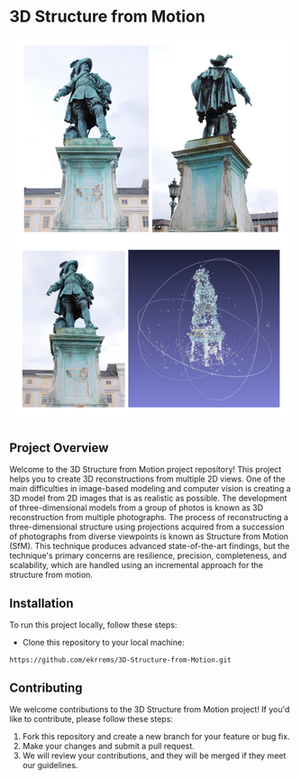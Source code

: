 # 3D Structure from Motion

![Sample Image](https://github.com/ekrrems/3D-Structure-from-Motion/blob/main/images/Gustav-Without-BundleAdjustment.png)

## Project Overview

Welcome to the 3D Structure from Motion project repository! This project helps you to create 3D reconstructions from multiple 2D views. One of the main difficulties in image-based modeling and computer vision is creating a 3D model from 2D images that is as realistic as possible. The development of three-dimensional models from a group of photos is known as 3D reconstruction from multiple photographs.
The process of reconstructing a three-dimensional structure using projections acquired from a succession of photographs from diverse viewpoints is known as Structure from Motion (SfM). This technique produces advanced state-of-the-art findings, but the technique's primary concerns are resilience, precision, completeness, and scalability, which are handled using an incremental approach for the structure from motion.


## Installation

To run this project locally, follow these steps:

* Clone this repository to your local machine:
```
https://github.com/ekrrems/3D-Structure-from-Motion.git
```

## Contributing

We welcome contributions to the 3D Structure from Motion project! If you'd like to contribute, please follow these steps:

1. Fork this repository and create a new branch for your feature or bug fix.
2. Make your changes and submit a pull request.
3. We will review your contributions, and they will be merged if they meet our guidelines.

